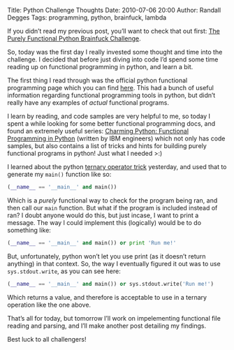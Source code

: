 Title: Python Challenge Thoughts
Date: 2010-07-06 20:00
Author: Randall Degges
Tags: programming, python, brainfuck, lambda


If you didn’t read my previous post, you’ll want to check that out first: [The
Purely Functional Python Brainfuck Challenge][].

So, today was the first day I really invested some thought and time into the
challenge. I decided that before just diving into code I’d spend some time
reading up on functional programming in python, and learn a bit.

The first thing I read through was the official python functional programming
page which you can find [here][]. This had a bunch of useful information
regarding functional programming tools in python, but didn’t really have any
examples of *actual* functional programs.

I learn by reading, and code samples are very helpful to me, so today I spent a
while looking for some better functional programming docs, and found an
extremely useful series: [Charming Python: Functional Programming in Python][]
(written by IBM engineers) which not only has code samples, but also contains a
list of tricks and hints for building purely functional programs in python! Just
what I needed >:)

I learned about the python [ternary operator trick][] yesterday, and used that
to generate my `main()` function like so:

``` python
(__name__ == '__main__' and main())
```

Which is a *purely* functional way to check for the program being ran, and then
call our `main` function. But what if the program is included instead of ran? I
doubt anyone would do this, but just incase, I want to print a message. The way
I could implement this (logically) would be to do something like:

``` python
(__name__ == '__main__' and main()) or print 'Run me!'
```

But, unfortunately, python won’t let you use print (as it doesn’t return
anything) in that context. So, the way I eventually figured it out was to use
`sys.stdout.write`, as you can see here:

``` python
(__name__ == '__main__' and main()) or sys.stdout.write('Run me!')
```

Which returns a value, and therefore is acceptable to use in a ternary operation
like the one above.

That’s all for today, but tomorrow I’ll work on impelementing functional file
reading and parsing, and I’ll make another post detailing my findings.

Best luck to all challengers!


  [The Purely Functional Python Brainfuck Challenge]: http://projectb14ck.org/2010/07/05/the-purely-functional-python-brainfuck-challenge/
  [here]: http://docs.python.org/howto/functional.html
  [Charming Python: Functional Programming in Python]: http://www.ibm.com/developerworks/library/l-prog.html
  [ternary operator trick]: http://neverfear.org/blog/view/134/Ternary_operator_in_Python
